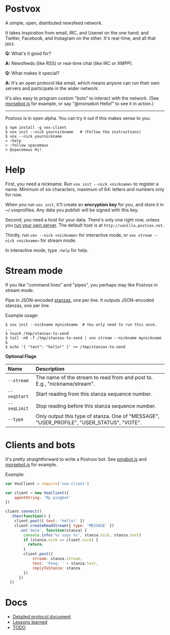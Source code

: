 Postvox
==========
A simple, open, distributed newsfeed network.

It takes inspiration from email, IRC, and Usenet on the one hand; and Twitter,
Facebook, and Instagram on the other.  It's real-time, and all that jazz.

**Q:** What's it good for?

**A:** Newsfeeds (like RSS) or real-time chat (like IRC or XMPP).

**Q:** What makes it special?

**A:** It's an open protocol like email, which means anyone can run their own
servers and participate in the wider network.

It's also easy to program custom "bots" to interact with the network.  (See
[morsebot.js](./vox-client/examples/morsebot.js) for example, or say "@morsebot
Hello!" to see it in action.)

---

Postvox is in open alpha.  You can try it out if this makes sense to you:

    $ npm install -g vox-client
    $ vox init --nick yournickname   # (Follow the instructions)
    $ vox --nick yournickname
    > :help
    > :follow spacemaus
    > @spacemaus Hi!


Help
=======
First, you need a nickname.  Run `vox init --nick <nickname>` to register a
name. Minimum of six characters, maximum of 64: letters and numbers only for
now.

When you run `vox init`, it'll create an **encryption key** for you, and store
it in ~/.voxprofiles.  Any data you publish will be signed with this key.

Second, you need a host for your data.  There's only one right now, unless you
[run your own server](vox-server/README.md).  The default host is at
`http://vanilla.postvox.net`.

Thirdly, run `vox --nick <nickname>` for interactive mode, or
`vox stream --nick <nickname>` for stream mode.

In interactive mode, type `:help` for help.


Stream mode
==============
If you like "command lines" and "pipes", you perhaps may like Postvox in stream
mode.

Pipe in JSON-encoded [stanzas](./Protocol.md#5-stanzas), one per line.  It
outputs JSON-encoded stanzas, one per line.

Example usage:

    $ vox init --nickname mynickname  # You only need to run this once.
    ...
    $ touch /tmp/stanzas-to-send
    $ tail -n0 -f /tmp/stanzas-to-send | vox stream --nickname mynickname &
    $ echo '{ "text": "hello!" }' >> /tmp/stanzas-to-send


**Optional Flags**

Name | Description
:----|:-----------
`--stream` | The name of the stream to read from and post to.  E.g., "nickname/stream".
`--seqStart` | Start reading from this stanza sequence number.
`--seqLimit` | Stop reading before this stanza sequence number.
`--type` | Only output this type of stanza.  One of "MESSAGE", "USER_PROFILE", "USER_STATUS", "VOTE".


Clients and bots
===================
It's pretty straightforward to write a Postvox bot.  See [pingbot.js](./vox-client/examples/pingbot.js) and [morsebot.js](./vox-client/examples/morsebot.js) for example.

Example:

```js
var VoxClient = require('vox-client')

var client = new VoxClient({
    agentString: 'My pingbot'
})

client.connect()
  .then(function() {
    client.post({ text: 'hello!' })
    client.createReadStream({ type: 'MESSAGE' })
      .on('data', function(stanza) {
        console.info('%s says %s', stanza.nick, stanza.text)
        if (stanza.nick == client.nick) {
          return;
        }
        client.post({
            stream: stanza.stream,
            text: 'Pong: ' + stanza.text,
            replyToStanza: stanza
        })
      })
  })
```


Docs
=======
- [Detailed protocol document](Protocol.md)
- [Lessons learned](Lessons-learned.md)
- [TODO](TODO.md)
